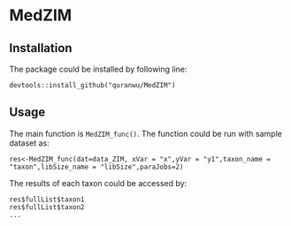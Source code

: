 # MedZIM

## Installation

The package could be installed by following line: 
```
devtools::install_github("quranwu/MedZIM")
```

## Usage

The main function is `MedZIM_func()`. The function could be run with sample dataset as: 
```
res<-MedZIM_func(dat=data_ZIM, xVar = "x",yVar = "y1",taxon_name = "taxon",libSize_name = "libSize",paraJobs=2)
```

The results of each taxon could be accessed by: 
```
res$fullList$taxon1
res$fullList$taxon2
...
```
